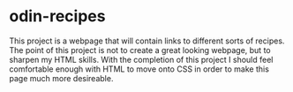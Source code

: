 # odin-recipes
This project is a webpage that will contain links to different sorts of recipes. The point of this project is not to create a great looking webpage, but to sharpen my HTML skills. With the completion of this project I should feel comfortable enough with HTML to move onto CSS in order to make this page much more desireable.